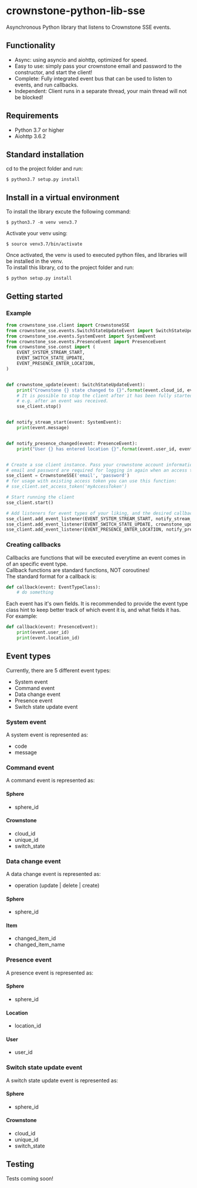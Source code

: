 # crownstone-python-lib-sse
Asynchronous Python library that listens to Crownstone SSE events.

## Functionality
* Async: using asyncio and aiohttp, optimized for speed.
* Easy to use: simply pass your crownstone email and password to the constructor, and start the client!
* Complete: Fully integrated event bus that can be used to listen to events, and run callbacks.
* Independent: Client runs in a separate thread, your main thread will not be blocked!

## Requirements
* Python 3.7 or higher
* Aiohttp 3.6.2

## Standard installation
cd to the project folder and run:
```console
$ python3.7 setup.py install
```

## Install in a virtual environment
To install the library excute the following command:
```console
$ python3.7 -m venv venv3.7
```
Activate your venv using:
```console
$ source venv3.7/bin/activate
```
Once activated, the venv is used to executed python files, and libraries will be installed in the venv.<br>
To install this library, cd to the project folder and run:
```console
$ python setup.py install
```

## Getting started
### Example
```python
from crownstone_sse.client import CrownstoneSSE
from crownstone_sse.events.SwitchStateUpdateEvent import SwitchStateUpdateEvent
from crownstone_sse.events.SystemEvent import SystemEvent
from crownstone_sse.events.PresenceEvent import PresenceEvent
from crownstone_sse.const import (
    EVENT_SYSTEM_STREAM_START,
    EVENT_SWITCH_STATE_UPDATE,
    EVENT_PRESENCE_ENTER_LOCATION,
)


def crownstone_update(event: SwitchStateUpdateEvent):
    print("Crownstone {} state changed to {}".format(event.cloud_id, event.switch_state))
    # It is possible to stop the client after it has been fully started.
    # e.g. after an event was received.
    sse_client.stop()


def notify_stream_start(event: SystemEvent):
    print(event.message)


def notify_presence_changed(event: PresenceEvent):
    print("User {} has entered location {}".format(event.user_id, event.location_id))


# Create a sse client instance. Pass your crownstone account information.
# email and password are required for logging in again when an access token has expired.
sse_client = CrownstoneSSE('email', 'password')
# for usage with existing access token you can use this function:
# sse_client.set_access_token('myAccessToken')

# Start running the client
sse_client.start()

# Add listeners for event types of your liking, and the desired callback to be executed. see above.
sse_client.add_event_listener(EVENT_SYSTEM_STREAM_START, notify_stream_start)
sse_client.add_event_listener(EVENT_SWITCH_STATE_UPDATE, crownstone_update)
sse_client.add_event_listener(EVENT_PRESENCE_ENTER_LOCATION, notify_presence_changed)
```
### Creating callbacks
Callbacks are functions that will be executed everytime an event comes in of an specific event type.<br>
Callback functions are standard functions, NOT coroutines!<br>
The standard format for a callback is:
```python
def callback(event: EventTypeClass):
    # do something
```
Each event has it's own fields. It is recommended to provide the event type class hint to keep better track of which event it is, and what fields it has. <br>
For example:
```python
def callback(event: PresenceEvent):
    print(event.user_id)
    print(event.location_id)
```

## Event types
Currently, there are 5 different event types:
* System event
* Command event
* Data change event
* Presence event
* Switch state update event

### System event
A system event is represented as:
* code
* message

### Command event
A command event is represented as:
#### Sphere
* sphere_id
#### Crownstone
* cloud_id
* unique_id
* switch_state

### Data change event
A data change event is represented as:
* operation (update | delete | create)
#### Sphere
* sphere_id
#### Item
* changed_item_id
* changed_item_name

### Presence event
A presence event is represented as:
#### Sphere
* sphere_id
#### Location
* location_id
#### User
* user_id

### Switch state update event
A switch state update event is represented as:
#### Sphere
* sphere_id
#### Crownstone
* cloud_id
* unique_id
* switch_state

## Testing
Tests coming soon!
